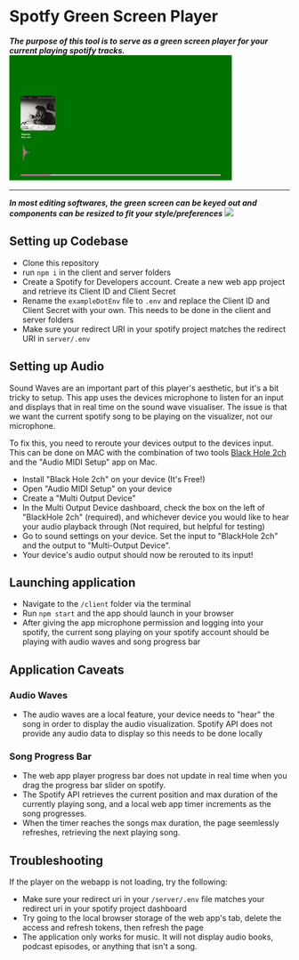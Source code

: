 # Spotfy Green Screen Player

_**The purpose of this tool is to serve as a green screen player for your current playing spotify tracks.**_
![](https://github.com/MMufuT/Spotify-Green-Screen-Player/blob/main/web_app_demo.gif)

---

**_In most editing softwares, the green screen can be keyed out and components can be resized to fit your style/preferences_**
![](https://github.com/MMufuT/Spotify-Green-Screen-Player/blob/main/editing_demo.gif)

## Setting up Codebase
- Clone this repository
- run `npm i` in the client and server folders
- Create a Spotify for Developers account. Create a new web app project and retrieve its Client ID and Client Secret
- Rename the `exampleDotEnv` file to `.env` and replace the Client ID and Client Secret with your own. This needs to be done in the client and server folders
- Make sure your redirect URI in your spotify project matches the redirect URI in `server/.env`

## Setting up Audio
Sound Waves are an important part of this player's aesthetic, but it's a bit tricky to setup. This app uses the devices microphone to listen for an input
and displays that in real time on the sound wave visualiser. The issue is that we want the current spotify song to be playing on the visualizer, not our microphone.

To fix this, you need to reroute your devices output to the devices input. This can be done on MAC with the combination of two tools [Black Hole 2ch](https://existential.audio/blackhole/)
and the "Audio MIDI Setup" app on Mac.
- Install "Black Hole 2ch" on your device (It's Free!)
- Open "Audio MIDI Setup" on your device
- Create a "Multi Output Device"
- In the Multi Output Device dashboard, check the box on the left of "BlackHole 2ch" (required), and whichever device you would like to hear your audio playback through (Not required, but helpful for testing)
- Go to sound settings on your device. Set the input to "BlackHole 2ch" and the output to "Multi-Output Device".
- Your device's audio output should now be rerouted to its input!

## Launching application
- Navigate to the `/client` folder via the terminal
- Run `npm start` and the app should launch in your browser
- After giving the app microphone permission and logging into your spotify, the current song playing on your spotify account should be playing with audio waves and song progress bar

## Application Caveats
### Audio Waves
- The audio waves are a local feature, your device needs to "hear" the song in order to display the audio visualization. Spotify API does not provide any audio data to display so this needs to be done locally
### Song Progress Bar
- The web app player progress bar does not update in real time when you drag the progress bar slider on spotify.
- The Spotify API retrieves the current position and max duration of the currently playing song, and a local web app timer increments as the song progresses.
- When the timer reaches the songs max duration, the page seemlessly refreshes, retrieving the next playing song.

## Troubleshooting
If the player on the webapp is not loading, try the following:
- Make sure your redirect uri in your `/server/.env` file matches your redirect uri in your spotify project dashboard
- Try going to the local browser storage of the web app's tab, delete the access and refresh tokens, then refresh the page
- The application only works for music. It will not display audio books, podcast episodes, or anything that isn't a song.
